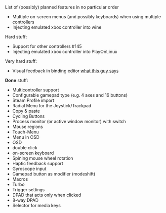List of (possibly) planned features in no particular order

- Multiple on-screen menus (and possibly keyboards) when using multiple controllers
- Injecting emulated xbox controller into wine

Hard stuff:
- Support for other controllers #145
- Injecting emulated xbox controller into PlayOnLinux

Very hard stuff:
- Visual feedback in binding editor [what this guy says](https://www.reddit.com/r/linux_gaming/comments/5pcdmr/sc_controller_use_steam_controller_without_steam/dcqpvf4/)

**Done** stuff:
- Multicontroller support
- Configurable gamepad type (e.g. 4 axes and 16 buttons)
- Steam Profile import
- Radial Menu for the Joystick/Trackpad
- Copy & paste
- Cycling Buttons
- Process monitor (or active window monitor) with switch
- Mouse regions
- Touch-Menu
- Menu in OSD
- OSD
- double click
- on-screen keyboard
- Spining mouse wheel rotation
- Haptic feedback support
- Gyroscope input
- Gamepad button as modifier (modeshift)
- Macros
- Turbo
- Trigger settings
- DPAD that acts only when clicked
- 8-way DPAD
- Selector for media keys
